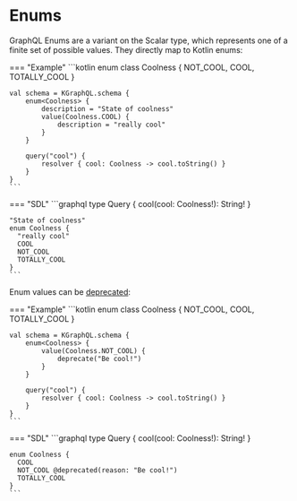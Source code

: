 # Enums

GraphQL Enums are a variant on the Scalar type, which represents one of a finite set of possible values. They directly
map to Kotlin enums:

=== "Example"
    ```kotlin
    enum class Coolness {
        NOT_COOL, COOL, TOTALLY_COOL
    }
    
    val schema = KGraphQL.schema {
        enum<Coolness> {
            description = "State of coolness"
            value(Coolness.COOL) {
                description = "really cool"
            }
        }
        
        query("cool") {
            resolver { cool: Coolness -> cool.toString() }
        }
    }
    ```
=== "SDL"
    ```graphql
    type Query {
      cool(cool: Coolness!): String!
    }

    "State of coolness"
    enum Coolness {
      "really cool"
      COOL
      NOT_COOL
      TOTALLY_COOL
    }
    ```

Enum values can be [deprecated](../deprecation.md):

=== "Example"
    ```kotlin
    enum class Coolness {
        NOT_COOL, COOL, TOTALLY_COOL
    }

    val schema = KGraphQL.schema {
        enum<Coolness> {
            value(Coolness.NOT_COOL) {
                deprecate("Be cool!")
            }
        }

        query("cool") {
            resolver { cool: Coolness -> cool.toString() }
        }
    }
    ```
=== "SDL"
    ```graphql
    type Query {
      cool(cool: Coolness!): String!
    }
    
    enum Coolness {
      COOL
      NOT_COOL @deprecated(reason: "Be cool!")
      TOTALLY_COOL
    }
    ```

